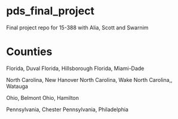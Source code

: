 # pds_final_project
Final project repo for 15-388 with Alia, Scott and Swarnim

# Counties
Florida, Duval </b>
Florida, Hillsborough
Florida, Miami-Dade

North Carolina, New Hanover
North Carolina, Wake
North Carolina,, Watauga

Ohio, Belmont
Ohio, Hamilton

Pennsylvania, Chester
Pennsylvania, Philadelphia

